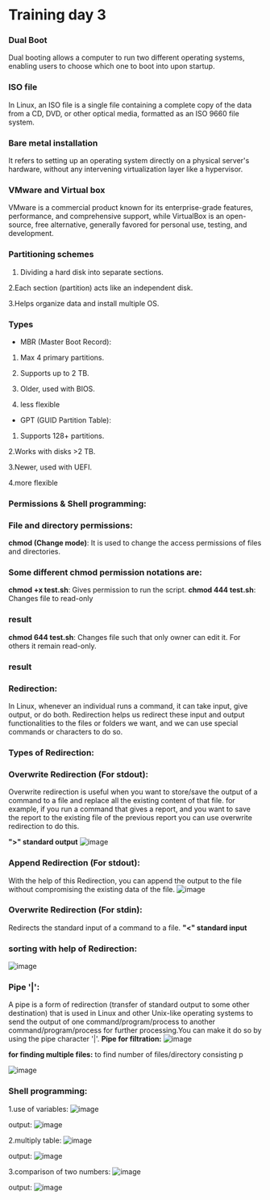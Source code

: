 # Training day 3

### Dual Boot
Dual booting allows a computer to run two different operating systems, enabling users to choose which one to boot into upon startup.

### ISO file
In Linux, an ISO file is a single file containing a complete copy of the data from a CD, DVD, or other optical media, formatted as an ISO 9660 file system. 

### Bare metal installation
It refers to setting up an operating system directly on a physical server's hardware, without any intervening virtualization layer like a hypervisor.

### VMware and Virtual box
VMware is a commercial product known for its enterprise-grade features, performance, and comprehensive support, while VirtualBox is an open-source, free alternative, generally favored for personal use, testing, and development. 

### Partitioning schemes
1. Dividing a hard disk into separate sections.

2.Each section (partition) acts like an independent disk.

3.Helps organize data and install multiple OS.

### Types
- MBR (Master Boot Record):

1. Max 4 primary partitions.

2. Supports up to 2 TB.

3. Older, used with BIOS.

4. less flexible

- GPT (GUID Partition Table):

1. Supports 128+ partitions.

2.Works with disks >2 TB.

3.Newer, used with UEFI.

4.more flexible

### Permissions & Shell programming:
### File and directory permissions:

**chmod (Change mode)**: It is used to change the access permissions of files and directories.

### Some different chmod permission notations are:
**chmod +x test.sh**: Gives permission to run the script.
**chmod 444 test.sh**: Changes file to read-only

### result


**chmod 644 test.sh**: Changes file such that only owner can edit it. For others it remain read-only.



### result


### Redirection:
In Linux, whenever an individual runs a command, it can take input, give output, or do both. Redirection helps us redirect these input and output functionalities to the files or folders we want, and we can use special commands or characters to do so.

### Types of Redirection:

### Overwrite Redirection (For stdout):
Overwrite redirection is useful when you want to store/save the output of a command to a file and replace all the existing content of that file. for example, if you run a command that gives a report, and you want to save the report to the existing file of the previous report you can use overwrite redirection to do this. 

**">" standard output**
![image](https://github.com/user-attachments/assets/490f02ed-2988-410a-b1ec-3ec168ad0d0a)


### Append Redirection (For stdout): 
With the help of this Redirection, you can append the output to the file without compromising the existing data of the file.
![image](https://github.com/user-attachments/assets/ff0e161f-a6e9-4124-ba7a-9a5b59daf306)



### Overwrite Redirection (For stdin):
Redirects the standard input of a command to a file.
**"<" standard input**

### sorting with help of Redirection:
![image](https://github.com/user-attachments/assets/8b74cef9-c076-43c6-ab56-a64962de290d)

### Pipe '|':
A pipe is a form of redirection (transfer of standard output to some other destination) that is used in Linux and other Unix-like operating systems to send the output of one command/program/process to another command/program/process for further processing.You can make it do so by using the pipe character '|'. 
**Pipe for filtration:**
![image](https://github.com/user-attachments/assets/8808cfb7-0107-4e26-b945-9fe2e2d39847)

**for finding multiple files:**
to find number of files/directory consisting p

![image](https://github.com/user-attachments/assets/0d25e490-2d83-468c-a37c-4b7c3ec27ab2)




### Shell programming:
1.use of variables:
![image](https://github.com/user-attachments/assets/c6ed06be-0a47-4d65-8267-33436d9f8604)


output:
![image](https://github.com/user-attachments/assets/aef78e87-5464-458a-98f6-c4489b6f09bc)



2.multiply table:
![image](https://github.com/user-attachments/assets/9495dccb-f5d0-468c-a412-5731a1f0c447)



output:
![image](https://github.com/user-attachments/assets/a44d6734-c8d6-4d62-b4f0-ba1e658acbd3)


3.comparison of two numbers:
![image](https://github.com/user-attachments/assets/3beddb41-6150-4e46-904b-66839f4e786f)



output:
![image](https://github.com/user-attachments/assets/4d69105e-01e0-4fba-8543-c10495a7a6eb)

